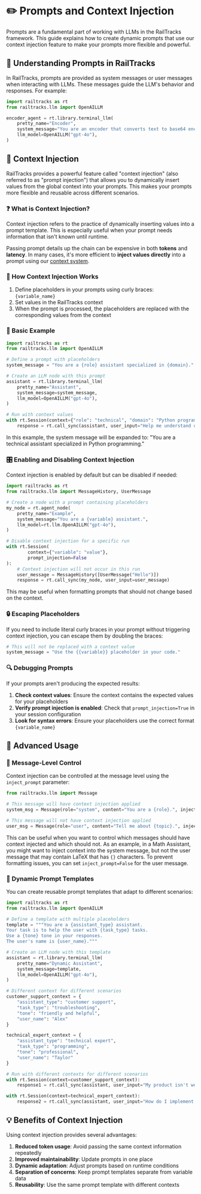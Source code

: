 # ✏️ Prompts and Context Injection

Prompts are a fundamental part of working with LLMs in the RailTracks framework. This guide explains how to create dynamic prompts that use our context injection feature to make your prompts more flexible and powerful.

## 🧠 Understanding Prompts in RailTracks

In RailTracks, prompts are provided as system messages or user messages when interacting with LLMs. These messages guide the LLM's behavior and responses. For example:

```python
import railtracks as rt
from railtracks.llm import OpenAILLM

encoder_agent = rt.library.terminal_llm(
    pretty_name="Encoder",
    system_message="You are an encoder that converts text to base64 encoding.",
    llm_model=OpenAILLM("gpt-4o"),
)
```

## 💉 Context Injection

RailTracks provides a powerful feature called "context injection" (also referred to as "prompt injection") that allows you to dynamically insert values from the global context into your prompts. This makes your prompts more flexible and reusable across different scenarios.

### ❓ What is Context Injection?

Context injection refers to the practice of dynamically inserting values into a prompt template. This is especially useful when your prompt needs information that isn't known until runtime.

Passing prompt details up the chain can be expensive in both **tokens** and **latency**. In many cases, it's more efficient to **inject values directly** into a prompt using our [context system](../advanced_usage/context.md).

### 🔄 How Context Injection Works

1. Define placeholders in your prompts using curly braces: `{variable_name}`
2. Set values in the RailTracks context
3. When the prompt is processed, the placeholders are replaced with the corresponding values from the context

### 🚀 Basic Example

```python
import railtracks as rt
from railtracks.llm import OpenAILLM

# Define a prompt with placeholders
system_message = "You are a {role} assistant specialized in {domain}."

# Create an LLM node with this prompt
assistant = rt.library.terminal_llm(
    pretty_name="Assistant",
    system_message=system_message,
    llm_model=OpenAILLM("gpt-4o"),
)

# Run with context values
with rt.Session(context={"role": "technical", "domain": "Python programming"}):
    response = rt.call_sync(assistant, user_input="Help me understand decorators.")
```

In this example, the system message will be expanded to: "You are a technical assistant specialized in Python programming."

### 🎛️ Enabling and Disabling Context Injection

Context injection is enabled by default but can be disabled if needed:

```python
import railtracks as rt
from railtracks.llm import MessageHistory, UserMessage

# Create a node with a prompt containing placeholders
my_node = rt.agent_node(
    pretty_name="Example",
    system_message="You are a {variable} assistant.",
    llm_model=rt.llm.OpenAILLM("gpt-4o"),
)

# Disable context injection for a specific run
with rt.Session(
        context={"variable": "value"},
        prompt_injection=False
):
    # Context injection will not occur in this run
    user_message = MessageHistory([UserMessage("Hello")])
    response = rt.call_sync(my_node, user_input=user_message)
```

This may be useful when formatting prompts that should not change based on the context.

### 🔒 Escaping Placeholders

If you need to include literal curly braces in your prompt without triggering context injection, you can escape them by doubling the braces:

```python
# This will not be replaced with a context value
system_message = "Use the {{variable}} placeholder in your code."
```

### 🔍 Debugging Prompts

If your prompts aren't producing the expected results:

1. **Check context values**: Ensure the context contains the expected values for your placeholders
2. **Verify prompt injection is enabled**: Check that `prompt_injection=True` in your session configuration
3. **Look for syntax errors**: Ensure your placeholders use the correct format `{variable_name}`

## 🧩 Advanced Usage

### 📝 Message-Level Control

Context injection can be controlled at the message level using the `inject_prompt` parameter:

```python
from railtracks.llm import Message

# This message will have context injection applied
system_msg = Message(role="system", content="You are a {role}.", inject_prompt=True)

# This message will not have context injection applied
user_msg = Message(role="user", content="Tell me about {topic}.", inject_prompt=False)
```

This can be useful when you want to control which messages should have context injected and which should not. 
As an example, in a Math Assistant, you might want to inject context into the system message, but not the user message that may contain LaTeX that has `{}` characters. To prevent formatting issues, you can set `inject_prompt=False` for the user message.

### 🔄 Dynamic Prompt Templates

You can create reusable prompt templates that adapt to different scenarios:

```python
import railtracks as rt
from railtracks.llm import OpenAILLM

# Define a template with multiple placeholders
template = """You are a {assistant_type} assistant.
Your task is to help the user with {task_type} tasks.
Use a {tone} tone in your responses.
The user's name is {user_name}."""

# Create an LLM node with this template
assistant = rt.library.terminal_llm(
    pretty_name="Dynamic Assistant",
    system_message=template,
    llm_model=OpenAILLM("gpt-4o"),
)

# Different context for different scenarios
customer_support_context = {
    "assistant_type": "customer support",
    "task_type": "troubleshooting",
    "tone": "friendly and helpful",
    "user_name": "Alex"
}

technical_expert_context = {
    "assistant_type": "technical expert",
    "task_type": "programming",
    "tone": "professional",
    "user_name": "Taylor"
}

# Run with different contexts for different scenarios
with rt.Session(context=customer_support_context):
    response1 = rt.call_sync(assistant, user_input="My product isn't working.")

with rt.Session(context=technical_expert_context):
    response2 = rt.call_sync(assistant, user_input="How do I implement a binary tree?")
```

## 💡 Benefits of Context Injection

Using context injection provides several advantages:

1. **Reduced token usage**: Avoid passing the same context information repeatedly
2. **Improved maintainability**: Update prompts in one place
3. **Dynamic adaptation**: Adjust prompts based on runtime conditions
4. **Separation of concerns**: Keep prompt templates separate from variable data
5. **Reusability**: Use the same prompt template with different contexts
